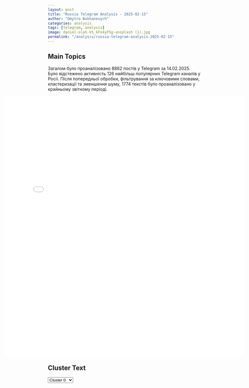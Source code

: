 ```yaml
---
layout: post
title: "Russia Telegram Analysis - 2025-02-15"
author: "Dmytro Bukhanevych"
categories: analysis
tags: [telegram, analysis]
image: daniel-olah-VS_kFx4yF5g-unsplash (1).jpg
permalink: "/analysis/russia-telegram-analysis-2025-02-15"
---
```


<style>
    /* Adjusting iframe-container styles */
    .wide-iframe-container {
        width: calc(100% + 30vw);  /* Extending the width */
        margin-left: -15vw;       /* Negative margin to push to the left */
        overflow: hidden;         /* In case the iframe content spills over */
    }

    .wide-iframe-container iframe {
        width: 100%;  /* Making the iframe take the full width of its container */
        border: none; /* Removing any borders from the iframe */
    }

    /* Toggle mechanism */
    .hidden {
        display: none;
    }
    
    .show-content-target:checked + .show-content {
        display: block;
    }
</style>

<h2>Main Topics</h2>
<p>Загалом було проаналізовано 8862 постів у Telegram за 14.02.2025. Було відстежено активність 126 найбільш популярних Telegram каналів у Росії. Після попередньої обробки, фільтрування за ключовими словами, кластеризації та зменшення шуму, 1774 текстів було проаналізовано у крайньому звітному періоді.</p>
<!-- Embedding Main Plotly Visualization -->
<div class="wide-iframe-container">
    <iframe src="{{site.baseurl}}/visualizations/2025-02-15/fig_topics_time.html" height="850"></iframe>
</div>


<h2>Cluster Text</h2>

<!-- Dropdown to select a cluster -->
<select id="clusterSelector" onchange="displayClusterText()">
<option value="0">Cluster 0</option><option value="1">Cluster 1</option><option value="2">Cluster 2</option><option value="3">Cluster 3</option><option value="4">Cluster 4</option><option value="5">Cluster 5</option><option value="6">Cluster 6</option><option value="7">Cluster 7</option><option value="8">Cluster 8</option><option value="9">Cluster 9</option><option value="10">Cluster 10</option>
</select>

<!-- Display area for the selected cluster's text -->
<div id="clusterTextDisplay" class="hidden"></div>

<script type="text/javascript">
    var clusterDetails = {"0": "<b>Total Posts:</b> 184<br><b>Date:</b> 2025-02-14 19:20:01+00:00<br><b>Author:</b> solovievlive<br><b>Link:</b> https://t.me/s/SolovievLive/311615<br><b>Subscribers:</b> 1299444<br><b>Text:</b> \u0422\u0435\u043a\u0441\u0442: \ud83d\udd34\ud83d\udd34\ud83d\udd34\ud83d\udd34\ud83d\udd34 \"\u042d\u0442\u043e \u0433\u0440\u0443\u0441\u0442\u043d\u0430\u044f \u0440\u0435\u0430\u043b\u044c\u043d\u043e\u0441\u0442\u044c\": \u0432 \u0421\u0428\u0410 \u0442\u044b\u0441\u044f\u0447\u0438 \u0433\u0440\u0430\u0436\u0434\u0430\u043d \u043f\u043e\u0441\u0442\u0441\u043e\u0432\u0435\u0442\u0441\u043a\u043e\u0433\u043e \u043f\u0440\u043e\u0441\u0442\u0440\u0430\u043d\u0441\u0442\u0432\u0430, \u043e\u0442\u0431\u044b\u0432\u0430\u044e\u0449\u0438\u0445 \u0441\u0440\u043e\u043a\u0438 \u043f\u043e \u043e\u0431\u0432\u0438\u043d\u0435\u043d\u0438\u044f\u043c, \u043f\u043e\u0434\u043e\u0431\u043d\u044b\u043c \u0442\u043e\u043c\u0443, \u0447\u0442\u043e \u043f\u0440\u0435\u0434\u044a\u044f\u0432\u043b\u044f\u043b\u043e\u0441\u044c \u0410\u043b\u0435\u043a\u0441\u0430\u043d\u0434\u0440\u0443 \u0412\u0438\u043d\u043d\u0438\u043a\u0443, \u0440\u0430\u0441\u0441\u043a\u0430\u0437\u0430\u043b \u0435\u0433\u043e \u0430\u0434\u0432\u043e\u043a\u0430\u0442 \u0410\u0440\u043a\u0430\u0434\u0438\u0439 \u0411\u0443\u0445:\u00ab\u0423 \u043d\u0430\u0441 \u0432 \u0421\u043e\u0435\u0434\u0438\u043d\u0435\u043d\u043d\u044b\u0445 \u0428\u0442\u0430\u0442\u0430\u0445, \u044f \u0434\u0443\u043c\u0430\u044e, \u0442\u044b\u0441\u044f\u0447\u0438 \u0440\u043e\u0441\u0441\u0438\u0439\u0441\u043a\u0438\u0445 \u0433\u0440\u0430\u0436\u0434\u0430\u043d, \u043a\u043e\u0442\u043e\u0440\u044b\u0435 \u043b\u0438\u0431\u043e \u043e\u0442\u0431\u044b\u0432\u0430\u044e\u0442 \u0441\u0440\u043e\u043a\u0438, \u043b\u0438\u0431\u043e, \u0442\u0430\u043a \u0441\u043a\u0430\u0437\u0430\u0442\u044c, \u043d\u0430\u0445\u043e\u0434\u044f\u0442\u0441\u044f \u0432 \u043f\u0440\u043e\u0446\u0435\u0441\u0441\u0435 \u0441\u0443\u0434\u0435\u0431\u043d\u043e\u0433\u043e \u043f\u0440\u043e\u0438\u0437\u0432\u043e\u0434\u0441\u0442\u0432\u0430 \u0438 \u043d\u0430\u0445\u043e\u0434\u044f\u0442\u0441\u044f \u043d\u0430 \u0442\u0435\u0440\u0440\u0438\u0442\u043e\u0440\u0438\u0438 \u0421\u043e\u0435\u0434\u0438\u043d\u0435\u043d\u043d\u044b\u0445 \u0428\u0442\u0430\u0442\u043e\u0432.\u0418 \u043c\u043d\u043e\u0433\u0438\u0435 \u0442\u044b\u0441\u044f\u0447\u0438, \u043a\u043e\u0442\u043e\u0440\u044b\u0435 \u043d\u0430\u0445\u043e\u0434\u044f\u0442\u0441\u044f \u0432 \u0420\u043e\u0441\u0441\u0438\u0438 \u0438 \u0431\u043e\u044f\u0442\u0441\u044f \u0432\u044b\u0435\u0445\u0430\u0442\u044c, \u043f\u043e\u0442\u043e\u043c\u0443 \u0447\u0442\u043e \u043d\u0430\u0445\u043e\u0434\u044f\u0442\u0441\u044f \u0432 \u0410\u043c\u0435\u0440\u0438\u043a\u0435 \u0432 \u0440\u043e\u0437\u044b\u0441\u043a\u0435. \u0418 \u0441\u0442\u0430\u0442\u044c\u0438 \u0443 \u043d\u0438\u0445 \u043a\u0430\u043a \u0440\u0430\u0437 \u0432\u043e\u0442 \u0438\u043c\u0435\u043d\u043d\u043e \u0442\u0430\u043a\u0438\u0435: \u043d\u0430\u0440\u0443\u0448\u0435\u043d\u0438\u0435 \u043b\u0438\u0431\u043e \u0430\u0434\u043c\u0438\u043d\u0438\u0441\u0442\u0440\u0430\u0442\u0438\u0432\u043d\u043e\u0433\u043e \u043a\u043e\u0434\u0430, \u0447\u0442\u043e \u043d\u0435 \u044f\u0432\u043b\u044f\u0435\u0442\u0441\u044f \u0443\u0433\u043e\u043b\u043e\u0432\u043d\u044b\u043c \u043a\u043e\u0434\u0435\u043a\u0441\u043e\u043c, \u043b\u0438\u0431\u043e \u043d\u0430\u0440\u0443\u0448\u0435\u043d\u0438\u0435 \u043f\u0440\u0438\u043a\u0430\u0437\u0430 \u0430\u043c\u0435\u0440\u0438\u043a\u0430\u043d\u0441\u043a\u043e\u0433\u043e \u043f\u0440\u0435\u0437\u0438\u0434\u0435\u043d\u0442\u0430. \u041d\u0430\u043f\u0440\u0438\u043c\u0435\u0440, \u043f\u0440\u0438\u043a\u0430\u0437 \u043d\u0435 \u043f\u0440\u043e\u0434\u0430\u0432\u0430\u0442\u044c \u044d\u043b\u0435\u043a\u0442\u0440\u043e\u043d\u0438\u043a\u0443, \u0438\u043b\u0438 \u0432\u043e\u0442 \u0431\u0443\u043a\u0432\u0430\u043b\u044c\u043d\u043e \u0432\u0447\u0435\u0440\u0430 \u0443 \u043c\u0435\u043d\u044f \u0431\u044b\u043b\u043e \u0434\u0435\u043b\u043e  \u043d\u0435  \u043f\u0440\u043e\u0434\u0430\u0432\u0430\u0442\u044c \u043a\u0430\u043a\u0438\u0435-\u0442\u043e \u043c\u043e\u043d\u0438\u0442\u043e\u0440\u044b. \u041a\u043e\u0442\u043e\u0440\u044b\u0435 \u043d\u0430 \u0441\u0430\u043c\u043e\u043c \u0434\u0435\u043b\u0435 \u0435\u0441\u0442\u044c \u0438 \u043f\u0440\u043e\u0434\u0430\u044e\u0442\u0441\u044f \u0432 \u043f\u043e\u0441\u0442\u0441\u043e\u0432\u0435\u0442\u0441\u043a\u043e\u043c \u043f\u0440\u043e\u0441\u0442\u0440\u0430\u043d\u0441\u0442\u0432\u0435 \u043d\u0430\u043f\u0440\u0430\u0432\u043e \u0438 \u043d\u0430\u043b\u0435\u0432\u043e, \u043f\u0440\u043e\u0441\u0442\u043e \u0443 \u043d\u0430\u0441 \u043e\u043d\u0438 \u0447\u0443\u0442\u044c-\u0447\u0443\u0442\u044c \u043f\u043e\u0434\u0435\u0448\u0435\u0432\u043b\u0435.  <...>  \u041d\u0430\u0440\u0443\u0448\u0435\u043d\u0438\u0435 \u043b\u0438\u0446\u0435\u043d\u0437\u0438\u043e\u043d\u043d\u043e\u0433\u043e \u0440\u0435\u0436\u0438\u043c\u0430, \u0442\u0430\u043a\u043e\u0435 \u043a\u0430\u043a \u0431\u0430\u043d\u043a\u043e\u0432\u0441\u043a\u0430\u044f \u0434\u0435\u044f\u0442\u0435\u043b\u044c\u043d\u043e\u0441\u0442\u044c, \u0442\u0430\u043a\u043e\u0435 \u043a\u0430\u043a \u0431\u0438\u0440\u0436\u0438 \u0438\u043b\u0438 \u043f\u0440\u043e\u0441\u0442\u043e, \u0442\u0430\u043a \u0441\u043a\u0430\u0437\u0430\u0442\u044c, \u043e\u0431\u043c\u0435\u043d\u043d\u0438\u043a\u0438 \u043a\u0430\u043a\u0438\u0435-\u0442\u043e. \u0412\u043e\u0442 \u044d\u0442\u043e \u0432\u0441\u0435 \u2013 \u0430\u0434\u043c\u0438\u043d\u0438\u0441\u0442\u0440\u0430\u0442\u0438\u0432\u043d\u044b\u0439 \u043a\u043e\u0434. \u0422\u043e\u00a0\u0435\u0441\u0442\u044c \u043f\u0440\u0430\u043a\u0442\u0438\u0447\u0435\u0441\u043a\u0438 \u0432\u0435\u0437\u0434\u0435 \u0443\u00a0\u043d\u0430\u0441 \u0442\u0440\u0435\u0431\u0443\u044e\u0442\u0441\u044f \u043b\u0438\u0446\u0435\u043d\u0437\u0438\u0438, \u0438\u00a0\u043f\u0440\u0430\u043a\u0442\u0438\u0447\u0435\u0441\u043a\u0438 \u043a\u043e\u00a0\u0432\u0441\u0435\u043c\u0443 \u0430\u0434\u043c\u0438\u043d\u0438\u0441\u0442\u0440\u0430\u0442\u0438\u0432\u043d\u043e\u043c\u0443 \u043a\u043e\u0434\u0435\u043a\u0441\u0443 \u0434\u043e\u0431\u0430\u0432\u043b\u0435\u043d\u0430 \u0443\u0433\u043e\u043b\u043e\u0432\u043d\u0430\u044f \u0441\u0442\u0430\u0442\u044c\u044f. \u042d\u0442\u043e \u0442\u043e, \u0447\u0442\u043e \u043d\u0435\u00a0\u0432\u00a0\u0441\u043e\u0441\u0442\u043e\u044f\u043d\u0438\u0438 \u043f\u043e\u043d\u044f\u0442\u044c \u043f\u0440\u043e\u0441\u0442\u043e\u0439 \u043f\u043e\u0441\u0442\u0441\u043e\u0432\u0435\u0442\u0441\u043a\u0438\u0439 \u0447\u0435\u043b\u043e\u0432\u0435\u043a. \u0422\u043e\u00a0\u0435\u0441\u0442\u044c \u0443\u00a0\u043d\u0430\u0441 \u0432\u0441\u0435 \u0431\u043e\u043b\u044c\u0448\u0435 \u0438\u00a0\u0431\u043e\u043b\u044c\u0448\u0435 \u043d\u0435\u00a0\u0442\u043e\u043b\u044c\u043a\u043e \u043a\u00a0\u0440\u043e\u0441\u0441\u0438\u044f\u043d\u0430\u043c, \u0443\u00a0\u043d\u0430\u0441 \u043f\u043e\u0441\u0442\u043e\u044f\u043d\u043d\u043e \u043e\u0431\u0432\u0438\u043d\u0435\u043d\u0438\u044f \u043a\u00a0\u043a\u0430\u0437\u0430\u0445\u0430\u043c, \u043a\u00a0\u0443\u0437\u0431\u0435\u043a\u0430\u043c, \u043a\u00a0\u0431\u0435\u043b\u043e\u0440\u0443\u0441\u0430\u043c \u0438\u00a0\u0443\u043a\u0440\u0430\u0438\u043d\u0446\u0430\u043c. <...> \u00a0\u042d\u0442\u043e \u0433\u0440\u0443\u0441\u0442\u043d\u0430\u044f \u0440\u0435\u0430\u043b\u044c\u043d\u043e\u0441\u0442\u044c, \u0432\u00a0\u043a\u043e\u0442\u043e\u0440\u043e\u0439 \u043c\u044b\u00a0\u043d\u0430\u0445\u043e\u0434\u0438\u043c\u0441\u044f\u00bb. \u270d \u041f\u043e\u0434\u043f\u0438\u0441\u044b\u0432\u0430\u0439\u0441\u044f \u043d\u0430 \u0421\u043e\u043b\u043e\u0432\u044c\u0451\u0432\u0430!", "1": "<b>Total Posts:</b> 82<br><b>Date:</b> 2025-02-14 08:10:50+00:00<br><b>Author:</b> bbcrussian<br><b>Link:</b> https://t.me/s/bbcrussian/76573<br><b>Subscribers:</b> 403988<br><b>Text:</b> \u0422\u0435\u043a\u0441\u0442: \u0417\u0435\u043b\u0435\u043d\u0441\u043a\u0438\u0439: \u0440\u043e\u0441\u0441\u0438\u0439\u0441\u043a\u0438\u0439 \u0434\u0440\u043e\u043d \u043f\u043e\u043f\u0430\u043b \u0432 \u0441\u0430\u0440\u043a\u043e\u0444\u0430\u0433 \u043d\u0430 \u0427\u0435\u0440\u043d\u043e\u0431\u044b\u043b\u044c\u0441\u043a\u043e\u0439 \u0410\u042d\u0421\u041f\u0440\u0435\u0437\u0438\u0434\u0435\u043d\u0442 \u0423\u043a\u0440\u0430\u0438\u043d\u044b \u0412\u043b\u0430\u0434\u0438\u043c\u0438\u0440 \u0417\u0435\u043b\u0435\u043d\u0441\u043a\u0438\u0439 \u0441\u043e\u043e\u0431\u0449\u0438\u043b, \u0447\u0442\u043e \u043d\u043e\u0447\u044c\u044e 14 \u0444\u0435\u0432\u0440\u0430\u043b\u044f \u0440\u043e\u0441\u0441\u0438\u0439\u0441\u043a\u0438\u0439 \u0443\u0434\u0430\u0440\u043d\u044b\u0439 \u0431\u0435\u0441\u043f\u0438\u043b\u043e\u0442\u043d\u0438\u043a \u0441 \u0444\u0443\u0433\u0430\u0441\u043d\u043e\u0439 \u0431\u043e\u0435\u0432\u043e\u0439 \u0447\u0430\u0441\u0442\u044c\u044e \u043f\u043e\u043f\u0430\u043b \u0432 \u0443\u043a\u0440\u044b\u0442\u0438\u0435 4-\u0433\u043e \u044d\u043d\u0435\u0440\u0433\u043e\u0431\u043b\u043e\u043a\u0430 \u0427\u0435\u0440\u043d\u043e\u0431\u044b\u043b\u044c\u0441\u043a\u043e\u0439 \u0430\u0442\u043e\u043c\u043d\u043e\u0439 \u0441\u0442\u0430\u043d\u0446\u0438\u0438.\ud83d\udcac\u00ab\u0412 \u043d\u0430\u0441\u0442\u043e\u044f\u0449\u0435\u0435 \u0432\u0440\u0435\u043c\u044f \u0440\u0430\u0434\u0438\u0430\u0446\u0438\u043e\u043d\u043d\u044b\u0439 \u0444\u043e\u043d \u043d\u0435 \u043f\u043e\u0432\u044b\u0448\u0430\u043b\u0441\u044f \u0438 \u0437\u0430 \u044d\u0442\u0438\u043c \u043f\u043e\u0441\u0442\u043e\u044f\u043d\u043d\u043e \u0441\u043b\u0435\u0434\u044f\u0442\u00bb, \u2014 \u0434\u043e\u0431\u0430\u0432\u0438\u043b \u0417\u0435\u043b\u0435\u043d\u0441\u043a\u0438\u0439.\u041e \u0442\u043e\u043c, \u0447\u0442\u043e \u0431\u0435\u0441\u043f\u0438\u043b\u043e\u0442\u043d\u0438\u043a \u0432\u0440\u0435\u0437\u0430\u043b\u0441\u044f \u0432 \u043a\u0440\u044b\u0448\u0443 \u0441\u0430\u0440\u043a\u043e\u0444\u0430\u0433\u0430, \u0442\u0430\u043a\u0436\u0435 \u0441\u043e\u043e\u0431\u0449\u0438\u043b\u043e \u041c\u0410\u0413\u0410\u0422\u042d. \u0414\u0440\u043e\u043d \u043f\u043e\u043f\u0430\u043b \u0432 \u043a\u0440\u044b\u0448\u0443 \u0438\u0437\u043e\u043b\u044f\u0446\u0438\u043e\u043d\u043d\u043e\u0433\u043e \u0441\u043e\u043e\u0440\u0443\u0436\u0435\u043d\u0438\u044f \u043d\u043e\u0432\u043e\u0439 \u0437\u0430\u0449\u0438\u0442\u043d\u043e\u0439 \u043e\u0431\u043e\u043b\u043e\u0447\u043a\u0438, \u043a\u043e\u0442\u043e\u0440\u0430\u044f \u0437\u0430\u0449\u0438\u0449\u0430\u0435\u0442 \u0440\u0430\u0437\u0440\u0443\u0448\u0435\u043d\u043d\u044b\u0439 \u0447\u0435\u0442\u0432\u0435\u0440\u0442\u044b\u0439 \u0440\u0435\u0430\u043a\u0442\u043e\u0440 \u043d\u0430 \u0427\u0410\u042d\u0421.\u041a\u0430\u043a \u0437\u0430\u044f\u0432\u0438\u043b\u0438 \u0432 \u0423\u043a\u0440\u0430\u0438\u043d\u0441\u043a\u043e\u0439 \u0433\u043e\u0441\u0443\u0434\u0430\u0440\u0441\u0442\u0432\u0435\u043d\u043d\u043e\u0439 \u0441\u043b\u0443\u0436\u0431\u0435 \u043f\u043e \u0447\u0440\u0435\u0437\u0432\u044b\u0447\u0430\u0439\u043d\u044b\u043c \u0441\u0438\u0442\u0443\u0430\u0446\u0438\u044f\u043c, \u043f\u043e\u0441\u043b\u0435 \u0443\u0434\u0430\u0440\u0430 \u0440\u043e\u0441\u0441\u0438\u0439\u0441\u043a\u043e\u0433\u043e \u0434\u0440\u043e\u043d\u0430 \u043f\u043e \u0443\u043a\u0440\u044b\u0442\u0438\u044e 4-\u0433\u043e \u044d\u043d\u0435\u0440\u0433\u043e\u0431\u043b\u043e\u043a\u0430 \u0427\u0410\u042d\u0421 \u043f\u043e\u043a\u0430\u0437\u0430\u0442\u0435\u043b\u0438 \u0440\u0430\u0434\u0438\u0430\u0446\u0438\u043e\u043d\u043d\u043e\u0433\u043e \u0444\u043e\u043d\u0430 \u043e\u0441\u0442\u0430\u044e\u0442\u0441\u044f \u0432 \u043f\u0440\u0435\u0434\u0435\u043b\u0430\u0445 \u043d\u043e\u0440\u043c\u044b.\ud83d\udcac\u00ab\u041c\u043e\u043d\u0438\u0442\u043e\u0440\u0438\u043d\u0433 \u043f\u0440\u043e\u0434\u043e\u043b\u0436\u0430\u0435\u0442\u0441\u044f. \u0421\u0438\u0442\u0443\u0430\u0446\u0438\u044f \u043f\u043e\u0434 \u043a\u043e\u043d\u0442\u0440\u043e\u043b\u0435\u043c. \u0421\u043b\u0435\u0434\u0438\u0442\u0435 \u0437\u0430 \u043e\u0444\u0438\u0446\u0438\u0430\u043b\u044c\u043d\u044b\u043c\u0438 \u0441\u043e\u043e\u0431\u0449\u0435\u043d\u0438\u044f\u043c\u0438!\u00bb, \u2014 \u0437\u0430\u044f\u0432\u0438\u043b\u0438 \u0432 \u0413\u0421\u0427\u0421.\u0420\u043e\u0441\u0441\u0438\u0439\u0441\u043a\u0438\u0435 \u0432\u043b\u0430\u0441\u0442\u0438 \u043f\u043e\u043a\u0430 \u043d\u0435 \u043a\u043e\u043c\u043c\u0435\u043d\u0442\u0438\u0440\u043e\u0432\u0430\u043b\u0438 \u0437\u0430\u044f\u0432\u043b\u0435\u043d\u0438\u0435 \u0417\u0435\u043b\u0435\u043d\u0441\u043a\u043e\u0433\u043e.\ud83d\udd17 \u0427\u0438\u0442\u0430\u0442\u044c \u043d\u0430\u0441 \u0431\u0435\u0437 VPN \u043c\u043e\u0436\u043d\u043e \u0437\u0434\u0435\u0441\u044c: bit.ly/bbcrussian", "2": "<b>Total Posts:</b> 439<br><b>Date:</b> 2025-02-14 11:09:00+00:00<br><b>Author:</b> radarrussiia<br><b>Link:</b> https://t.me/s/radarrussiia/19017<br><b>Subscribers:</b> 686832<br><b>Text:</b> \u0422\u0435\u043a\u0441\u0442: \u0417\u0430 \u043d\u043e\u0447\u044c \u0441\u0438\u043b\u0430\u043c\u0438 \u041f\u0412\u041e \u0431\u044b\u043b\u043e \u0443\u043d\u0438\u0447\u0442\u043e\u0436\u0435\u043d\u043e:\ud83d\udd3a41 \u0411\u041f\u041b\u0410 \u043d\u0430\u0434 \u0411\u0435\u043b\u0433\u043e\u0440\u043e\u0434\u0441\u043a\u043e\u0439 \u043e\u0431\u043b\u0430\u0441\u0442\u044c\u044e;\ud83d\udd3a5 \u0411\u041f\u041b\u0410 \u043d\u0430\u0434 \u0412\u043e\u0440\u043e\u043d\u0435\u0436\u0441\u043a\u043e\u0439 \u043e\u0431\u043b\u0430\u0441\u0442\u044c\u044e;\ud83d\udd3a4 \u0411\u041f\u041b\u0410 \u043d\u0430\u0434 \u0420\u043e\u0441\u0442\u043e\u0432\u0441\u043a\u043e\u0439 \u043e\u0431\u043b\u0430\u0441\u0442\u044c\u044e;\u2757\ufe0f\u0420\u0430\u0434\u0430\u0440 \u043f\u043e \u0432\u0441\u0435\u0439 \u0420\u043e\u0441\u0441\u0438\u0438 - @radarrussiia", "3": "<b>Total Posts:</b> 708<br><b>Date:</b> 2025-02-14 06:54:04+00:00<br><b>Author:</b> rvvoenkor<br><b>Link:</b> https://t.me/s/RVvoenkor/86258<br><b>Subscribers:</b> 1667049<br><b>Text:</b> \u0422\u0435\u043a\u0441\u0442: \ud83c\uddfa\ud83c\uddf8\ud83c\uddfa\ud83c\udde6 \u0412\u044d\u043d\u0441 \u043d\u0435 \u0438\u0441\u043a\u043b\u044e\u0447\u0438\u043b \u043e\u0442\u043f\u0440\u0430\u0432\u043a\u0443 \u0432\u043e\u0439\u0441\u043a \u0421\u0428\u0410 \u043d\u0430 \u0423\u043a\u0440\u0430\u0438\u043d\u0443 \u043f\u0440\u0438 \u0431\u0435\u0437\u0443\u0441\u043f\u0435\u0448\u043d\u044b\u0445 \u043f\u0435\u0440\u0435\u0433\u043e\u0432\u043e\u0440\u0430\u0445 \u2014 WSJ\u25aa\ufe0f\u0412\u0438\u0446\u0435-\u043f\u0440\u0435\u0437\u0438\u0434\u0435\u043d\u0442 \u0421\u0428\u0410 \u0441\u043e\u043e\u0431\u0449\u0438\u043b \u0447\u0442\u043e \u0441\u0434\u0435\u043b\u043a\u0430 \u043f\u043e \u0440\u0435\u0437\u0443\u043b\u044c\u0442\u0430\u0442\u0430\u043c \u043f\u0435\u0440\u0435\u0433\u043e\u0432\u043e\u0440\u043e\u0432 \u0434\u043e\u043b\u0436\u043d\u0430 \u00ab\u0448\u043e\u043a\u0438\u0440\u043e\u0432\u0430\u0442\u044c \u043c\u043d\u043e\u0433\u0438\u0445\u00bb, \u043e\u0434\u043d\u0430\u043a\u043e, \u0432 \u0441\u043b\u0443\u0447\u0430\u0435 \u0435\u0441\u043b\u0438 \u041c\u043e\u0441\u043a\u0432\u0430 \u043d\u0435 \u0441\u043c\u043e\u0436\u0435\u0442 \u0432\u0435\u0441\u0442\u0438 \u0434\u043e\u0431\u0440\u043e\u0441\u043e\u0432\u0435\u0441\u0442\u043d\u043e \u043f\u0435\u0440\u0435\u0433\u043e\u0432\u043e\u0440\u044b, \u0442\u043e \u0432\u043e\u043f\u0440\u043e\u0441 \u043e\u0442\u043f\u0440\u0430\u0432\u043a\u0438 \u0430\u043c\u0435\u0440\u0438\u043a\u0430\u043d\u0441\u043a\u0438\u0445 \u0432\u043e\u0439\u0441\u043a \u043e\u0441\u0442\u0430\u043d\u0435\u0442\u0441\u044f \"\u043d\u0430 \u0440\u0430\u0441\u0441\u043c\u043e\u0442\u0440\u0435\u043d\u0438\u0438\".\u25aa\ufe0f\u041f\u0440\u0438 \u044d\u0442\u043e\u043c \u0412\u044d\u043d\u0441 \u043f\u0440\u0435\u0434\u043b\u043e\u0436\u0438\u043b \u043f\u0435\u0440\u0435\u0437\u0430\u0433\u0440\u0443\u0437\u0438\u0442\u044c \u043e\u0442\u043d\u043e\u0448\u0435\u043d\u0438\u044f \u0421\u0428\u0410 \u0441 \u0420\u043e\u0441\u0441\u0438\u0435\u0439 \u043f\u0440\u0438 \u0443\u0441\u043f\u0435\u0448\u043d\u043e\u043c \u0441\u043e\u0433\u043b\u0430\u0448\u0435\u043d\u0438\u0438 \u043f\u043e \u0443\u043a\u0440\u0430\u0438\u043d\u0441\u043a\u043e\u043c\u0443 \u043a\u043e\u043d\u0444\u043b\u0438\u043a\u0442\u0443.\u2796\u0421\u043b\u043e\u0432\u0430 \u0432\u0438\u0446\u0435-\u043f\u0440\u0435\u0437\u0438\u0434\u0435\u043d\u0442\u0430 \u043f\u043e\u0441\u043b\u0435\u0434\u043e\u0432\u0430\u043b\u0438 \u0437\u0430 \u0437\u0430\u044f\u0432\u043b\u0435\u043d\u0438\u0435\u043c \u0433\u043b\u0430\u0432\u044b \u041f\u0435\u043d\u0442\u0430\u0433\u043e\u043d\u0430 \u041f\u0438\u0442\u0430 \u0425\u0435\u0433\u0441\u0435\u0442\u0430 12 \u0444\u0435\u0432\u0440\u0430\u043b\u044f, \u043a\u043e\u0442\u043e\u0440\u044b\u0439 \u0438\u0441\u043a\u043b\u044e\u0447\u0438\u043b \u043e\u0442\u043f\u0440\u0430\u0432\u043a\u0443 \u0430\u043c\u0435\u0440\u0438\u043a\u0430\u043d\u0441\u043a\u0438\u0445 \u0432\u043e\u0439\u0441\u043a \u043d\u0430 \u0423\u043a\u0440\u0430\u0438\u043d\u0443 \u0432 \u0440\u0430\u043c\u043a\u0430\u0445 \u043a\u0430\u043a\u0438\u0445-\u043b\u0438\u0431\u043e \u0433\u0430\u0440\u0430\u043d\u0442\u0438\u0439 \u0431\u0435\u0437\u043e\u043f\u0430\u0441\u043d\u043e\u0441\u0442\u0438.t.me/RVvoenkor", "4": "<b>Total Posts:</b> 53<br><b>Date:</b> 2025-02-14 11:37:12+00:00<br><b>Author:</b> smestanews<br><b>Link:</b> https://t.me/s/smestanews/48608<br><b>Subscribers:</b> 522489<br><b>Text:</b> \u0422\u0435\u043a\u0441\u0442: \u26a1\ufe0f\u0412\u0430\u0448\u0438\u043d\u0433\u0442\u043e\u043d \u0431\u043e\u043b\u044c\u0448\u0435 \u043d\u0435 \u0441\u0442\u0435\u0441\u043d\u044f\u0435\u0442\u0441\u044f: \u0433\u043e\u0441\u0441\u0435\u043a\u0440\u0435\u0442\u0430\u0440\u044c \u0421\u0428\u0410 \u043f\u0440\u044f\u043c\u043e \u0437\u0430\u044f\u0432\u0438\u043b, \u0447\u0442\u043e \u0428\u0442\u0430\u0442\u044b \u043f\u0440\u0435\u0442\u0435\u043d\u0434\u0443\u044e\u0442 \u043d\u0430 \u0432\u0441\u0435 \u043f\u0440\u0438\u0440\u043e\u0434\u043d\u044b\u0435 \u0431\u043e\u0433\u0430\u0442\u0441\u0442\u0432\u0430 \u0423\u043a\u0440\u0430\u0438\u043d\u044b.  \u041c\u0430\u0440\u043a\u043e \u0420\u0443\u0431\u0438\u043e \u043f\u043e\u0434\u0447\u0435\u0440\u043a\u043d\u0443\u043b, \u0447\u0442\u043e \u043e\u0436\u0438\u0434\u0430\u0435\u0442 \u0441\u043e\u0433\u043b\u0430\u0448\u0435\u043d\u0438\u044f \u043e \u0434\u043e\u0441\u0442\u0443\u043f\u0435 \u043a \u043c\u0438\u043d\u0435\u0440\u0430\u043b\u044c\u043d\u044b\u043c \u0440\u0435\u0441\u0443\u0440\u0441\u0430\u043c \u0423\u043a\u0440\u0430\u0438\u043d\u044b \u0432 \u043e\u0431\u043c\u0435\u043d \u043d\u0430 \u043f\u043e\u0442\u0440\u0430\u0447\u0435\u043d\u043d\u044b\u0435 \u043c\u0438\u043b\u043b\u0438\u0430\u0440\u0434\u044b \u0434\u043e\u043b\u043b\u0430\u0440\u043e\u0432.  \u041e\u043d \u0442\u0430\u043a\u0436\u0435 \u0434\u043e\u0431\u0430\u0432\u0438\u043b, \u0447\u0442\u043e \u0421\u0428\u0410 \u00ab\u0441\u044b\u0433\u0440\u0430\u044e\u0442 \u0440\u043e\u043b\u044c \u0432 \u0434\u043e\u043b\u0433\u043e\u0441\u0440\u043e\u0447\u043d\u043e\u0439 \u043d\u0435\u0437\u0430\u0432\u0438\u0441\u0438\u043c\u043e\u0441\u0442\u0438\u00bb \u0423\u043a\u0440\u0430\u0438\u043d\u044b, \u043f\u0435\u0440\u0435\u0434\u0430\u0451\u0442 The Times.  \u0421 \u041c\u0415\u0421\u0422\u0410 \u0421\u041e\u0411\u042b\u0422\u0418\u042f", "5": "<b>Total Posts:</b> 38<br><b>Date:</b> 2025-02-14 12:35:41+00:00<br><b>Author:</b> mirotvorec_radar<br><b>Link:</b> https://t.me/s/mirotvorec_radar/42063<br><b>Subscribers:</b> 394209<br><b>Text:</b> \u0422\u0435\u043a\u0441\u0442: \u041f\u0443\u0442\u0438\u043d \u043f\u043e\u0440\u0443\u0447\u0438\u043b \u041c\u0438\u043d\u043e\u0431\u043e\u0440\u043e\u043d\u044b \u0434\u043e 1 \u0430\u043f\u0440\u0435\u043b\u044f \u0432\u043d\u0435\u0441\u0442\u0438 \u043f\u0440\u0435\u0434\u043b\u043e\u0436\u0435\u043d\u0438\u044f \u043f\u043e \u0443\u043b\u0443\u0447\u0448\u0435\u043d\u0438\u044e \u0441\u0438\u0441\u0442\u0435\u043c\u044b \u043f\u043e\u0438\u0441\u043a\u0430 \u0432\u043e\u0435\u043d\u043d\u043e\u0441\u043b\u0443\u0436\u0430\u0449\u0438\u0445, \u043f\u0440\u043e\u043f\u0430\u0432\u0448\u0438\u0445 \u0431\u0435\u0437 \u0432\u0435\u0441\u0442\u0438 \u0432 \u0445\u043e\u0434\u0435 \u0421\u043f\u0435\u0446\u043e\u043f\u0435\u0440\u0430\u0446\u0438\u0438, \u0441\u043e\u043e\u0431\u0449\u0438\u043b\u0438 \u0432 \u041a\u0440\u0435\u043c\u043b\u0435.\u0414\u0440\u0443\u0433\u0438\u0435 \u043a\u043b\u044e\u0447\u0435\u0432\u044b\u0435 \u043f\u043e\u0440\u0443\u0447\u0435\u043d\u0438\u044f \u041f\u0440\u0435\u0437\u0438\u0434\u0435\u043d\u0442\u0430 \u0420\u043e\u0441\u0441\u0438\u0438, \u043e\u0437\u0432\u0443\u0447\u0435\u043d\u043d\u044b\u0435 \u043f\u043e \u0438\u0442\u043e\u0433\u0430\u043c \u043f\u0440\u0435\u0441\u0441-\u043a\u043e\u043d\u0444\u0435\u0440\u0435\u043d\u0446\u0438\u0438 \u0438 \u043f\u0440\u044f\u043c\u043e\u0439 \u043b\u0438\u043d\u0438\u0438:\u2014 \u0423\u043f\u0440\u043e\u0449\u0435\u043d\u0438\u0435 \u043d\u0430\u0437\u043d\u0430\u0447\u0435\u043d\u0438\u044f \u0435\u0434\u0438\u043d\u043e\u0433\u043e \u043f\u043e\u0441\u043e\u0431\u0438\u044f \u043d\u0430 \u0440\u0435\u0431\u0435\u043d\u043a\u0430 \u0434\u043b\u044f \u0441\u0435\u043c\u0435\u0439, \u0447\u0435\u0439 \u0434\u043e\u0445\u043e\u0434 \u043d\u0435\u0437\u043d\u0430\u0447\u0438\u0442\u0435\u043b\u044c\u043d\u043e \u043f\u0440\u0435\u0432\u044b\u0448\u0430\u0435\u0442 \u0443\u0441\u0442\u0430\u043d\u043e\u0432\u043b\u0435\u043d\u043d\u044b\u0439 \u043f\u0440\u043e\u0436\u0438\u0442\u043e\u0447\u043d\u044b\u0439 \u043c\u0438\u043d\u0438\u043c\u0443\u043c;\u2014 \u0420\u0430\u0437\u0440\u0430\u0431\u043e\u0442\u043a\u0430 \u043c\u0435\u0440 \u043f\u043e \u0431\u043e\u0440\u044c\u0431\u0435 \u0441 \u043c\u043e\u0448\u0435\u043d\u043d\u0438\u0447\u0435\u0441\u0442\u0432\u043e\u043c, \u0441\u0432\u044f\u0437\u0430\u043d\u043d\u044b\u043c \u0441 \u0438\u0441\u043f\u043e\u043b\u044c\u0437\u043e\u0432\u0430\u043d\u0438\u0435\u043c \u0447\u0443\u0436\u0438\u0445 \u0431\u0430\u043d\u043a\u043e\u0432\u0441\u043a\u0438\u0445 \u0440\u0435\u043a\u0432\u0438\u0437\u0438\u0442\u043e\u0432, \u0441 \u043f\u0440\u0435\u0434\u0441\u0442\u0430\u0432\u043b\u0435\u043d\u0438\u0435\u043c \u043f\u0440\u0435\u0434\u043b\u043e\u0436\u0435\u043d\u0438\u0439 \u043a \u0441\u0435\u0440\u0435\u0434\u0438\u043d\u0435 \u043b\u0435\u0442\u0430;\u2014 \u041e\u0431\u0435\u0441\u043f\u0435\u0447\u0435\u043d\u0438\u0435 \u0436\u0438\u043b\u044c\u0435\u043c \u0436\u0438\u0442\u0435\u043b\u0435\u0439 \u041c\u0430\u0440\u0438\u0443\u043f\u043e\u043b\u044f, \u0447\u044c\u0438 \u0434\u043e\u043c\u0430 \u043f\u043e\u0441\u0442\u0440\u0430\u0434\u0430\u043b\u0438 \u0432 \u0445\u043e\u0434\u0435 \u0431\u043e\u0435\u0432\u044b\u0445 \u0434\u0435\u0439\u0441\u0442\u0432\u0438\u0439 \u0438 \u043d\u0435 \u043f\u043e\u0434\u043b\u0435\u0436\u0430\u0442 \u0432\u043e\u0441\u0441\u0442\u0430\u043d\u043e\u0432\u043b\u0435\u043d\u0438\u044e;\u2014 \u041f\u043e\u0434\u0433\u043e\u0442\u043e\u0432\u043a\u0430 \u043f\u0440\u0435\u0434\u043b\u043e\u0436\u0435\u043d\u0438\u0439 \u043f\u043e \u0440\u0430\u0437\u0432\u0438\u0442\u0438\u044e \u0441\u0435\u0442\u0438 \u0432\u043e\u0435\u043d\u043d\u043e-\u0443\u0447\u0435\u0431\u043d\u044b\u0445 \u0437\u0430\u0432\u0435\u0434\u0435\u043d\u0438\u0439, \u0443\u0447\u0438\u0442\u044b\u0432\u0430\u044e\u0449\u0438\u0445 \u043f\u0435\u0440\u0441\u043f\u0435\u043a\u0442\u0438\u0432\u043d\u0443\u044e \u043f\u043e\u0442\u0440\u0435\u0431\u043d\u043e\u0441\u0442\u044c \u0432 \u0432\u043e\u0435\u043d\u043d\u044b\u0445 \u043a\u0430\u0434\u0440\u0430\u0445, \u0441\u043e \u0441\u0440\u043e\u043a\u043e\u043c \u0434\u043e 1 \u0438\u044e\u043d\u044f;\u2014 \u041e\u0440\u0433\u0430\u043d\u0438\u0437\u0430\u0446\u0438\u044f \u0441\u0438\u0441\u0442\u0435\u043c\u044b \u043f\u043e\u043c\u043e\u0449\u0438 \u0436\u0438\u0442\u0435\u043b\u044f\u043c \u043f\u0440\u0438\u0433\u0440\u0430\u043d\u0438\u0447\u043d\u044b\u0445 \u0440\u0430\u0439\u043e\u043d\u043e\u0432, \u043f\u043e\u0441\u0442\u0440\u0430\u0434\u0430\u0432\u0448\u0438\u043c \u043e\u0442 \u043e\u0431\u0441\u0442\u0440\u0435\u043b\u043e\u0432 \u0412\u0421\u0423, \u0432 \u0444\u043e\u0440\u043c\u0430\u0442\u0435 \"\u043e\u0434\u043d\u043e\u0433\u043e \u043e\u043a\u043d\u0430\" \u0434\u043e 1 \u0430\u043f\u0440\u0435\u043b\u044f;\u2014 \u0420\u0430\u0437\u0432\u0438\u0442\u0438\u0435 \u043d\u0430\u0443\u0447\u043d\u043e-\u0442\u0435\u0445\u043d\u0438\u0447\u0435\u0441\u043a\u043e\u0433\u043e \u043f\u043e\u0442\u0435\u043d\u0446\u0438\u0430\u043b\u0430 \u041a\u043e\u0440\u043e\u043b\u0435\u0432\u0430 \u043a\u0430\u043a \u0432\u0435\u0434\u0443\u0449\u0435\u0433\u043e \u043d\u0430\u0443\u043a\u043e\u0433\u0440\u0430\u0434\u0430 \u0420\u043e\u0441\u0441\u0438\u0438 \u2013 \u0441\u043e\u043e\u0442\u0432\u0435\u0442\u0441\u0442\u0432\u0443\u044e\u0449\u0438\u0435 \u043f\u0440\u0435\u0434\u043b\u043e\u0436\u0435\u043d\u0438\u044f \u0434\u043e\u043b\u0436\u0435\u043d \u043f\u0440\u0435\u0434\u0441\u0442\u0430\u0432\u0438\u0442\u044c \u0420\u043e\u0441\u043a\u043e\u0441\u043c\u043e\u0441.\u041c\u0418\u0420\u041e\u0422\u0412\u041e\u0420\u0415\u0426 \ud83c\uddf7\ud83c\uddfa", "6": "<b>Total Posts:</b> 24<br><b>Date:</b> 2025-02-14 16:44:27+00:00<br><b>Author:</b> olegtsarov<br><b>Link:</b> https://t.me/s/olegtsarov/23240<br><b>Subscribers:</b> 355043<br><b>Text:</b> \u0422\u0435\u043a\u0441\u0442: \u0414\u0430\u0439\u0434\u0436\u0435\u0441\u0442 \u043e\u0431 \u0423\u043a\u0440\u0430\u0438\u043d\u0435 14 \u0444\u0435\u0432\u0440\u0430\u043b\u044f\u25ab\ufe0f\u0422\u0440\u0430\u043c\u043f \u0430\u043d\u043e\u043d\u0441\u0438\u0440\u043e\u0432\u0430\u043b \u0432\u0441\u0442\u0440\u0435\u0447\u0443 \u043f\u0440\u0435\u0434\u0441\u0442\u0430\u0432\u0438\u0442\u0435\u043b\u0435\u0439 \u0421\u0428\u0410, \u0420\u043e\u0441\u0441\u0438\u0438 \u0438 \u0423\u043a\u0440\u0430\u0438\u043d\u044b \u0432 \u0421\u0430\u0443\u0434\u043e\u0432\u0441\u043a\u043e\u0439 \u0410\u0440\u0430\u0432\u0438\u0438 \u043d\u0430 \u0441\u043b\u0435\u0434\u0443\u044e\u0449\u0435\u0439 \u043d\u0435\u0434\u0435\u043b\u0435. \u0415\u0441\u043b\u0438 \u0440\u0430\u043d\u044c\u0448\u0435 \u0422\u0440\u0430\u043c\u043f \u0437\u0430\u044f\u0432\u043b\u044f\u043b, \u0447\u0442\u043e \u043f\u043b\u0430\u043d\u0438\u0440\u0443\u0435\u0442 \u0432\u0441\u0442\u0440\u0435\u0442\u0438\u0442\u044c\u0441\u044f \u0432 \u0421\u0430\u0443\u0434\u043e\u0432\u0441\u043a\u043e\u0439 \u0410\u0440\u0430\u0432\u0438\u0438 \u0441 \u041f\u0443\u0442\u0438\u043d\u044b\u043c, \u0442\u043e \u0442\u0435\u043f\u0435\u0440\u044c \u0443\u0442\u043e\u0447\u043d\u0438\u043b, \u0447\u0442\u043e \u043d\u0430 \u0441\u043b\u0435\u0434\u0443\u044e\u0449\u0435\u0439 \u043d\u0435\u0434\u0435\u043b\u0435 \u0432\u0441\u0442\u0440\u0435\u0442\u044f\u0442\u0441\u044f \u043d\u0435 \u043f\u0440\u0435\u0437\u0438\u0434\u0435\u043d\u0442\u044b \u0420\u043e\u0441\u0441\u0438\u0438 \u0438 \u0421\u0428\u0410, \u0430 \u00ab\u0432\u044b\u0441\u043e\u043a\u043e\u043f\u043e\u0441\u0442\u0430\u0432\u043b\u0435\u043d\u043d\u044b\u0435 \u043f\u0440\u0435\u0434\u0441\u0442\u0430\u0432\u0438\u0442\u0435\u043b\u0438\u00bb \u0442\u0440\u0451\u0445 \u0441\u0442\u0440\u0430\u043d, \u0432\u043a\u043b\u044e\u0447\u0430\u044f \u0423\u043a\u0440\u0430\u0438\u043d\u0443. \u0412 \u0441\u0432\u043e\u044e \u043e\u0447\u0435\u0440\u0435\u0434\u044c \u0417\u0435\u043b\u0435\u043d\u0441\u043a\u0438\u0439 \u0441\u043e\u043e\u0431\u0449\u0438\u043b, \u0447\u0442\u043e \u0432 \u0441\u043a\u043e\u0440\u043e\u043c \u0432\u0440\u0435\u043c\u0435\u043d\u0438 \u0441\u043e\u0431\u0438\u0440\u0430\u0435\u0442\u0441\u044f \u0432 \u043f\u043e\u0435\u0437\u0434\u043a\u0443 \u0432 \u0421\u0430\u0443\u0434\u043e\u0432\u0441\u043a\u0443\u044e \u0410\u0440\u0430\u0432\u0438\u044e, \u043d\u043e \u0435\u0433\u043e \u0432\u0441\u0442\u0440\u0435\u0447\u0438 \u0441 \u043f\u0440\u0435\u0434\u0441\u0442\u0430\u0432\u0438\u0442\u0435\u043b\u044f\u043c\u0438 \u0420\u043e\u0441\u0441\u0438\u0438 \u0438 \u0421\u0428\u0410 \u0442\u0430\u043c \u043d\u0435 \u0437\u0430\u043f\u043b\u0430\u043d\u0438\u0440\u043e\u0432\u0430\u043d\u044b.\u25ab\ufe0f\u0422\u0430\u043a\u0436\u0435 \u0417\u0435\u043b\u0435\u043d\u0441\u043a\u0438\u0439 \u0440\u0430\u0441\u0441\u043a\u0430\u0437\u0430\u043b \u043e \u0441\u0432\u043e\u0438\u0445 \u0430\u043f\u043f\u0435\u0442\u0438\u0442\u0430\u0445 \u043f\u043e \u043f\u043e\u0432\u043e\u0434\u0443 \u0438\u043d\u043e\u0441\u0442\u0440\u0430\u043d\u043d\u043e\u0439 \u0432\u043e\u0435\u043d\u043d\u043e\u0439 \u043f\u043e\u043c\u043e\u0449\u0438. \u041e\u043d \u0437\u0430\u044f\u0432\u0438\u043b, \u0447\u0442\u043e, \u0435\u0441\u043b\u0438 \u0423\u043a\u0440\u0430\u0438\u043d\u0430 \u043d\u0435 \u0432\u043e\u0439\u0434\u0435\u0442 \u0432 \u041d\u0410\u0422\u041e, \u0442\u043e \u0435\u0439 \u043f\u043e\u0442\u0440\u0435\u0431\u0443\u0435\u0442\u0441\u044f \u0430\u0440\u043c\u0438\u044f \u0441\u043f\u043e\u0441\u043e\u0431\u043d\u0430\u044f \u0441\u0435\u0431\u044f \u0437\u0430\u0449\u0438\u0442\u0438\u0442\u044c, \u043e\u0440\u0443\u0436\u0438\u0435 \u0438 \u0433\u0430\u0440\u0430\u043d\u0442\u0438\u0438 \u0431\u0435\u0437\u043e\u043f\u0430\u0441\u043d\u043e\u0441\u0442\u0438. \u041e\u043d \u043f\u043e\u0434\u0441\u0447\u0438\u0442\u0430\u043b, \u0447\u0442\u043e \u043d\u0443\u0436\u043d\u0430 \u0430\u0440\u043c\u0438\u044f \u0438\u0437 220-\u0442\u0438 \u0431\u0440\u0438\u0433\u0430\u0434 \u0432 \u043f\u043e\u043b\u0442\u043e\u0440\u0430 \u043c\u0438\u043b\u043b\u0438\u043e\u043d\u0430 \u0447\u0435\u043b\u043e\u0432\u0435\u043a, \u043f\u043e\u043b\u043d\u043e\u0441\u0442\u044c\u044e \u043e\u0441\u043d\u0430\u0449\u0451\u043d\u043d\u0430\u044f \u043d\u0430\u0442\u043e\u0432\u0441\u043a\u0438\u043c \u043e\u0440\u0443\u0436\u0438\u0435\u043c, \u0431\u043e\u043b\u0435\u0435 \u043f\u043e\u043b\u0443\u0442\u043e\u0440\u0430 \u0441\u043e\u0442\u0435\u043d \u0441\u043e\u0432\u0440\u0435\u043c\u0435\u043d\u043d\u044b\u0445 \u0437\u0430\u043f\u0430\u0434\u043d\u044b\u0445 \u0441\u0430\u043c\u043e\u043b\u0451\u0442\u043e\u0432 \u0438 \u043d\u0435\u0441\u043a\u043e\u043b\u044c\u043a\u043e \u0434\u0435\u0441\u044f\u0442\u043a\u043e\u0432 \u043a\u043e\u043c\u043f\u043b\u0435\u043a\u0441\u043e\u0432 \u041f\u0412\u041e. \u041d\u043e \u043f\u0440\u0438 \u044d\u0442\u043e\u043c \u043d\u0430\u043c\u0435\u043a\u043d\u0443\u043b, \u0447\u0442\u043e \u043f\u0440\u0438\u043d\u044f\u0442\u044c \u0423\u043a\u0440\u0430\u0438\u043d\u0443 \u0432 \u041d\u0410\u0422\u041e \u0431\u0443\u0434\u0435\u0442 \u0434\u0435\u0448\u0435\u0432\u043b\u0435.\u25ab\ufe0f\u041e\u0444\u0438\u0441 \u0433\u0435\u043d\u043f\u0440\u043e\u043a\u0443\u0440\u043e\u0440\u0430 \u0423\u043a\u0440\u0430\u0438\u043d\u044b \u0437\u0430\u044f\u0432\u0438\u043b, \u0447\u0442\u043e \u043e\u0441\u0443\u0449\u0435\u0441\u0442\u0432\u043b\u044f\u0435\u0442 \u043f\u0440\u043e\u0446\u0435\u0441\u0441\u0443\u0430\u043b\u044c\u043d\u043e\u0435 \u0440\u0443\u043a\u043e\u0432\u043e\u0434\u0441\u0442\u0432\u043e \u0432 \u0443\u0433\u043e\u043b\u043e\u0432\u043d\u044b\u0445 \u0434\u0435\u043b\u0430\u0445 \u0432 \u043e\u0442\u043d\u043e\u0448\u0435\u043d\u0438\u0438 \u043f\u044f\u0442\u0438 \u043b\u0438\u0446, \u043f\u0440\u043e\u0442\u0438\u0432 \u043a\u043e\u0442\u043e\u0440\u044b\u0445 \u0431\u044b\u043b\u0438 \u0432\u0432\u0435\u0434\u0435\u043d\u044b \u0441\u0430\u043d\u043a\u0446\u0438\u0438 \u0421\u041d\u0411\u041e. \u041d\u0430\u043f\u043e\u043c\u043d\u044e, \u0447\u0442\u043e \u0440\u0435\u0447\u044c \u0438\u0434\u0451\u0442 \u043e \u041f\u043e\u0440\u043e\u0448\u0435\u043d\u043a\u043e, \u041a\u043e\u043b\u043e\u043c\u043e\u0439\u0441\u043a\u043e\u043c, \u0411\u043e\u0433\u043e\u043b\u044e\u0431\u043e\u0432\u0435, \u0416\u0435\u0432\u0430\u0433\u043e \u0438 \u041c\u0435\u0434\u0432\u0435\u0434\u0447\u0443\u043a\u0435. \u0412 \u0447\u0430\u0441\u0442\u043d\u043e\u0441\u0442\u0438, \u043f\u043e \u043f\u043e\u0432\u043e\u0434\u0443 \u041f\u043e\u0440\u043e\u0448\u0435\u043d\u043a\u043e \u0432 \u0441\u043e\u043e\u0431\u0449\u0435\u043d\u0438\u0438 \u043e\u0444\u0438\u0441\u0430 \u0433\u043e\u0432\u043e\u0440\u0438\u0442\u0441\u044f, \u0447\u0442\u043e \u0432 \u0434\u0435\u043a\u0430\u0431\u0440\u0435 2021-\u0433\u043e \u0433\u043e\u0434\u0430 \u0435\u043c\u0443 \u0441\u043e\u043e\u0431\u0449\u0435\u043d\u043e \u043e \u043f\u043e\u0434\u043e\u0437\u0440\u0435\u043d\u0438\u0438 \u0432 \u0433\u043e\u0441\u0438\u0437\u043c\u0435\u043d\u0435 \u0438 \u0441\u043e\u0434\u0435\u0439\u0441\u0442\u0432\u0438\u0438 \u0434\u0435\u044f\u0442\u0435\u043b\u044c\u043d\u043e\u0441\u0442\u0438 \u0442\u0435\u0440\u0440\u043e\u0440\u0438\u0441\u0442\u0438\u0447\u0435\u0441\u043a\u0438\u0445 \u043e\u0440\u0433\u0430\u043d\u0438\u0437\u0430\u0446\u0438\u0439. \u0412 \u0441\u0435\u043d\u0442\u044f\u0431\u0440\u0435 2022-\u0433\u043e \u0437\u0430\u043a\u043e\u043d\u0447\u0435\u043d\u043e \u0434\u043e\u0441\u0443\u0434\u0435\u0431\u043d\u043e\u0435 \u0440\u0430\u0441\u0441\u043b\u0435\u0434\u043e\u0432\u0430\u043d\u0438\u0435. \u041f\u043e \u0441\u043b\u043e\u0432\u0430\u043c \u0433\u0435\u043d\u043f\u0440\u043e\u043a\u0443\u0440\u0430\u0442\u0443\u0440\u044b, \u041f\u043e\u0440\u043e\u0448\u0435\u043d\u043a\u043e \u0438 \u0435\u0433\u043e \u0430\u0434\u0432\u043e\u043a\u0430\u0442\u044b \u0441\u043b\u0438\u0448\u043a\u043e\u043c \u043c\u0435\u0434\u043b\u0435\u043d\u043d\u043e \u0437\u043d\u0430\u043a\u043e\u043c\u044f\u0442\u0441\u044f \u0441 \u043c\u0430\u0442\u0435\u0440\u0438\u0430\u043b\u0430\u043c\u0438 \u0434\u0435\u043b\u0430 \u0438 \u0442\u0430\u043a\u0438\u043c \u043e\u0431\u0440\u0430\u0437\u043e\u043c \u0437\u0430\u0442\u044f\u0433\u0438\u0432\u0430\u044e\u0442 \u043f\u0440\u043e\u0446\u0435\u0441\u0441. \u041f\u0440\u043e\u043a\u0443\u0440\u043e\u0440\u044b \u043e\u0431\u0440\u0430\u0442\u0438\u043b\u0438\u0441\u044c \u0432 \u0441\u0443\u0434 \u0441 \u043f\u0440\u043e\u0441\u044c\u0431\u043e\u0439 \u043e\u0433\u0440\u0430\u043d\u0438\u0447\u0438\u0442\u044c \u0441\u0440\u043e\u043a\u0438 \u043e\u0437\u043d\u0430\u043a\u043e\u043c\u043b\u0435\u043d\u0438\u044f \u0441\u0442\u043e\u0440\u043e\u043d\u044b \u0437\u0430\u0449\u0438\u0442\u044b \u0441 \u0434\u043e\u043a\u0443\u043c\u0435\u043d\u0442\u0430\u043c\u0438 \u0434\u043e \u043a\u043e\u043d\u0446\u0430 \u043c\u0430\u0440\u0442\u0430.\u25ab\ufe0f\u0410 \u0444\u0440\u0430\u043a\u0446\u0438\u044f \u041f\u043e\u0440\u043e\u0448\u0435\u043d\u043a\u043e \u0432 \u0412\u0435\u0440\u0445\u043e\u0432\u043d\u043e\u0439 \u0420\u0430\u0434\u0435 \u0441 \u043d\u0438\u043c \u0432\u043e \u0433\u043b\u0430\u0432\u0435 \u043f\u0440\u043e\u0434\u043e\u043b\u0436\u0430\u0435\u0442 \u0430\u043a\u0446\u0438\u0438 \u043f\u0440\u043e\u0442\u0435\u0441\u0442\u0430. \u0412\u0447\u0435\u0440\u0430 \u043e\u043d\u0438 \u0437\u0430\u0431\u043b\u043e\u043a\u0438\u0440\u043e\u0432\u0430\u043b\u0438 \u0442\u0440\u0438\u0431\u0443\u043d\u0443, \u0438 \u0441\u043f\u0438\u043a\u0435\u0440 \u0437\u0430\u043a\u0440\u044b\u043b \u0437\u0430\u0441\u0435\u0434\u0430\u043d\u0438\u0435. \u0421\u0435\u0433\u043e\u0434\u043d\u044f \u0432 \u043f\u0430\u0440\u043b\u0430\u043c\u0435\u043d\u0442\u0435 \u043f\u043b\u0430\u043d\u0438\u0440\u043e\u0432\u0430\u043b\u0441\u044f \u0447\u0430\u0441 \u0432\u043e\u043f\u0440\u043e\u0441\u043e\u0432 \u043f\u0440\u0430\u0432\u0438\u0442\u0435\u043b\u044c\u0441\u0442\u0432\u0443. \u041d\u043e \u0434\u0435\u043f\u0443\u0442\u0430\u0442\u044b \u041f\u043e\u0440\u043e\u0448\u0435\u043d\u043a\u043e \u0437\u0430\u0431\u043b\u043e\u043a\u0438\u0440\u043e\u0432\u0430\u043b\u0438 \u043f\u0440\u0435\u0437\u0438\u0434\u0438\u0443\u043c \u0420\u0430\u0434\u044b \u0438 \u043f\u0440\u0435\u043c\u044c\u0435\u0440\u0430 \u0428\u043c\u044b\u0433\u0430\u043b\u044f, \u0442\u0430\u043a \u0447\u0442\u043e \u043c\u0435\u0440\u043e\u043f\u0440\u0438\u044f\u0442\u0438\u0435 \u043e\u043f\u044f\u0442\u044c \u043d\u0435 \u0441\u043e\u0441\u0442\u043e\u044f\u043b\u043e\u0441\u044c. \u0422\u0430\u043a\u0436\u0435 \u043e\u043d\u0438 \u0441\u0442\u0430\u0449\u0438\u043b\u0438 \u043a\u0440\u0435\u0441\u043b\u043e \u0443 \u0441\u043f\u0438\u043a\u0435\u0440\u0430 \u0421\u0442\u0435\u0444\u0430\u043d\u0447\u0443\u043a\u0430, \u0430 \u043d\u0430 \u043f\u0440\u043e\u0441\u044c\u0431\u0443 \u0432\u0435\u0440\u043d\u0443\u0442\u044c \u043c\u0435\u0431\u0435\u043b\u044c \u0437\u0430\u044f\u0432\u0438\u043b\u0438, \u0447\u0442\u043e \u0432 \u0440\u0435\u0433\u043b\u0430\u043c\u0435\u043d\u0442\u0435 \u043e\u0431 \u044d\u0442\u043e\u043c \u043d\u0438\u0447\u0435\u0433\u043e \u043d\u0435\u0442 \u0438 \u043f\u0440\u0435\u0434\u043b\u043e\u0436\u0438\u043b\u0438 \u0421\u0442\u0435\u0444\u0430\u043d\u0447\u0443\u043a\u0443 \u0432\u0435\u0441\u0442\u0438 \u0437\u0430\u0441\u0435\u0434\u0430\u043d\u0438\u0435 \u0441\u0442\u043e\u044f.\u25ab\ufe0f\u0422\u0435\u043c \u0432\u0440\u0435\u043c\u0435\u043d\u0435\u043c \u0432 \u0415\u0432\u0440\u043e\u043f\u0435 \u0434\u043e\u0432\u043e\u043b\u044c\u043d\u043e \u0432\u044f\u043b\u043e \u043e\u0442\u0440\u0435\u0430\u0433\u0438\u0440\u043e\u0432\u0430\u043b\u0438 \u043d\u0430 \u0441\u0430\u043d\u043a\u0446\u0438\u0438 \u0417\u0435\u043b\u0435\u043d\u0441\u043a\u043e\u0433\u043e \u043f\u0440\u043e\u0442\u0438\u0432 \u041f\u043e\u0440\u043e\u0448\u0435\u043d\u043a\u043e. \u041e\u0444\u0438\u0446\u0438\u0430\u043b\u044c\u043d\u044b\u0435 \u043b\u0438\u0446\u0430 \u0415\u0432\u0440\u043e\u0441\u043e\u044e\u0437\u0430 \u0438 \u0432\u043b\u0430\u0441\u0442\u0438 \u0435\u0432\u0440\u043e\u043f\u0435\u0439\u0441\u043a\u0438\u0445 \u0441\u0442\u0440\u0430\u043d \u0445\u0440\u0430\u043d\u044f\u0442 \u043f\u043e \u044d\u0442\u043e\u043c\u0443 \u043f\u043e\u0432\u043e\u0434\u0443 \u043c\u043e\u043b\u0447\u0430\u043d\u0438\u0435. \u041c\u043e\u043b\u0447\u0430\u0442 \u0438 \u043f\u043e\u0441\u043b\u044b \u0437\u0430\u043f\u0430\u0434\u043d\u044b\u0445 \u0441\u0442\u0440\u0430\u043d \u0432 \u041a\u0438\u0435\u0432\u0435. \u041e\u043d\u0438 \u0434\u0430\u0436\u0435 \u043d\u0435 \u00ab\u0432\u044b\u0440\u0430\u0437\u0438\u043b\u0438 \u043e\u0437\u0430\u0431\u043e\u0447\u0435\u043d\u043d\u043e\u0441\u0442\u044c\u00bb, \u0445\u043e\u0442\u044f \u043d\u0435\u043e\u0434\u043d\u043e\u043a\u0440\u0430\u0442\u043d\u043e \u043f\u043e\u0434\u044b\u043c\u0430\u043b\u0438 \u0448\u0443\u043c \u0438 \u043f\u043e \u043c\u0435\u043d\u044c\u0448\u0438\u043c \u043f\u043e\u0432\u043e\u0434\u0430\u043c. \u041d\u0438\u043a\u0442\u043e \u043d\u0435 \u043a\u0440\u0438\u0447\u0438\u0442 \u043e \u00ab\u0432\u043d\u0435\u0441\u0443\u0434\u0435\u0431\u043d\u043e\u0439 \u0440\u0430\u0441\u043f\u0440\u0430\u0432\u0435 \u043d\u0430\u0434 \u043e\u043f\u043f\u043e\u0437\u0438\u0446\u0438\u043e\u043d\u043d\u044b\u043c \u043f\u043e\u043b\u0438\u0442\u0438\u043a\u043e\u043c\u00bb. \u041e\u0434\u0438\u043d \u0442\u043e\u043b\u044c\u043a\u043e \u043f\u0440\u0435\u0437\u0438\u0434\u0435\u043d\u0442 \u0415\u0432\u0440\u043e\u043f\u0435\u0439\u0441\u043a\u043e\u0439 \u043d\u0430\u0440\u043e\u0434\u043d\u043e\u0439 \u043f\u0430\u0440\u0442\u0438\u0438, \u0432 \u043a\u043e\u0442\u043e\u0440\u0443\u044e \u0432\u0445\u043e\u0434\u0438\u0442 \u043f\u0430\u0440\u0442\u0438\u044f \u041f\u043e\u0440\u043e\u0448\u0435\u043d\u043a\u043e, \u041c\u0430\u043d\u0444\u0440\u0435\u0434 \u0412\u0435\u0431\u0435\u0440 \u0432\u044b\u0440\u0430\u0437\u0438\u043b \u00ab\u0443\u0434\u0438\u0432\u043b\u0435\u043d\u0438\u0435\u00bb \u0438 \u043f\u0440\u0438\u0437\u0432\u0430\u043b \u043a \u0435\u0434\u0438\u043d\u0441\u0442\u0432\u0443 \u0423\u043a\u0440\u0430\u0438\u043d\u044b. \u0422\u0430\u043a\u0436\u0435 \u0432\u0435\u0441\u044c\u043c\u0430 \u043e\u0441\u0442\u043e\u0440\u043e\u0436\u043d\u043e \u0432\u044b\u0441\u043a\u0430\u0437\u0430\u043b\u0438\u0441\u044c \u043d\u0435\u0441\u043a\u043e\u043b\u044c\u043a\u043e \u043e\u0442\u0441\u0442\u0430\u0432\u043d\u044b\u0445 \u0435\u0432\u0440\u043e\u043f\u0435\u0439\u0441\u043a\u0438\u0445 \u043f\u043e\u043b\u0438\u0442\u0438\u043a\u043e\u0432. \u042f\u0432\u043d\u043e \u043e\u043d \u0440\u0430\u0441\u0441\u0447\u0438\u0442\u044b\u0432\u0430\u043b \u043d\u0430 \u0434\u0440\u0443\u0433\u043e\u0439 \u0440\u0435\u0437\u043e\u043d\u0430\u043d\u0441.\u25ab\ufe0f\u0415\u0449\u0451 \u043e\u0434\u0438\u043d \u0434\u0435\u043f\u0443\u0442\u0430\u0442 \u0412\u0435\u0440\u0445\u043e\u0432\u043d\u043e\u0439 \u0420\u0430\u0434\u044b \u043f\u0435\u0440\u0435\u0431\u0440\u0430\u043b\u0441\u044f \u0432 \u0421\u0418\u0417\u041e. \u0412\u044b\u0441\u0448\u0438\u0439 \u0430\u043d\u0442\u0438\u043a\u043e\u0440\u0440\u0443\u043f\u0446\u0438\u043e\u043d\u043d\u044b\u0439 \u0441\u0443\u0434 \u043e\u0442\u043f\u0440\u0430\u0432\u0438\u043b \u043f\u043e\u0434 \u0441\u0442\u0440\u0430\u0436\u0443 \u0432\u043d\u0435\u0444\u0440\u0430\u043a\u0446\u0438\u043e\u043d\u043d\u043e\u0433\u043e \u0434\u0435\u043f\u0443\u0442\u0430\u0442\u0430 \u0412\u0438\u043a\u0442\u043e\u0440\u0430 \u0411\u043e\u043d\u0434\u0430\u0440\u044f \u043f\u043e \u0434\u0435\u043b\u0443 \u043e \u043a\u043e\u0440\u0440\u0443\u043f\u0446\u0438\u0438 \u043d\u0430 140 \u043c\u0438\u043b\u043b\u0438\u043e\u043d\u043e\u0432 \u0433\u0440\u0438\u0432\u0435\u043d \u043f\u0440\u0438 \u0437\u0430\u043a\u0443\u043f\u043a\u0435 \u043a\u0430\u0431\u0435\u043b\u0435\u0439 \u0434\u043b\u044f \u0443\u043a\u0440\u0430\u0438\u043d\u0441\u043a\u043e\u0439 \u0436\u0435\u043b\u0435\u0437\u043d\u043e\u0439 \u0434\u043e\u0440\u043e\u0433\u0438. \u0411\u043e\u043d\u0434\u0430\u0440\u044c \u0435\u0449\u0451 \u0432\u043e \u0432\u0440\u0435\u043c\u0435\u043d\u0430 \u042e\u0449\u0435\u043d\u043a\u043e \u0431\u044b\u043b \u043c\u0438\u043d\u0438\u0441\u0442\u0440\u043e\u043c \u0442\u0440\u0430\u043d\u0441\u043f\u043e\u0440\u0442\u0430, \u043f\u043e\u0437\u0436\u0435 \u0437\u0430\u043d\u0438\u043c\u0430\u043b \u0435\u0449\u0451 \u0440\u044f\u0434 \u0432\u044b\u0441\u043e\u043a\u0438\u0445 \u0434\u043e\u043b\u0436\u043d\u043e\u0441\u0442\u0435\u0439. \u041f\u043e\u0434\u043e\u0437\u0440\u0435\u043d\u0438\u0435 \u0435\u043c\u0443 \u0432\u0440\u0443\u0447\u0438\u043b\u0438 \u0432 \u044f\u043d\u0432\u0430\u0440\u0435 \u0438 \u043d\u0430\u0437\u043d\u0430\u0447\u0438\u043b\u0438 \u0437\u0430\u043b\u043e\u0433 \u0432 100 \u043c\u0438\u043b\u043b\u0438\u043e\u043d\u043e\u0432 \u0433\u0440\u0438\u0432\u0435\u043d. \u0417\u0430\u043b\u043e\u0433 \u043e\u043d \u043f\u043b\u0430\u0442\u0438\u0442 \u043d\u0435 \u0441\u0442\u0430\u043b, \u043f\u043e\u044d\u0442\u043e\u043c\u0443 \u0438 \u0432\u0437\u044f\u0442 \u043f\u043e\u0434 \u0441\u0442\u0440\u0430\u0436\u0443.\u25ab\ufe0f\u0422\u0435\u043c \u0432\u0440\u0435\u043c\u0435\u043d\u0435\u043c \u0432 \u0443\u043a\u0440\u0430\u0438\u043d\u0441\u043a\u043e\u043c \u0413\u043e\u0441\u0443\u0434\u0430\u0440\u0441\u0442\u0432\u0435\u043d\u043d\u043e\u043c \u0431\u044e\u0440\u043e \u0440\u0430\u0441\u0441\u043b\u0435\u0434\u043e\u0432\u0430\u043d\u0438\u0439 \u043e\u0442\u0447\u0438\u0442\u0430\u043b\u0438\u0441\u044c, \u0447\u0442\u043e \u0437\u0430 \u043f\u043e\u0441\u043b\u0435\u0434\u043d\u0438\u0435 \u0442\u0440\u0438 \u043c\u0435\u0441\u044f\u0446\u0430 \u0431\u043e\u043b\u0435\u0435 200 \u0447\u0438\u043d\u043e\u0432\u043d\u0438\u043a\u043e\u0432 \u043d\u0430 \u0423\u043a\u0440\u0430\u0438\u043d\u0435 \u043b\u0438\u0448\u0438\u043b\u0438\u0441\u044c \u0444\u0430\u043b\u044c\u0448\u0438\u0432\u043e\u0439 \u0438\u043d\u0432\u0430\u043b\u0438\u0434\u043d\u043e\u0441\u0442\u0438. \u041d\u0430\u043f\u043e\u043c\u043d\u044e, \u0447\u0442\u043e \u044d\u0442\u043e\u0442 \u0441\u043a\u0430\u043d\u0434\u0430\u043b \u0440\u0430\u0437\u0433\u043e\u0440\u0435\u043b\u0441\u044f \u0435\u0449\u0451 \u0432 \u043e\u043a\u0442\u044f\u0431\u0440\u0435. \u0412 \u0440\u0435\u0437\u0443\u043b\u044c\u0442\u0430\u0442\u0435 \u0443\u0448\u0451\u043b \u0432 \u043e\u0442\u0441\u0442\u0430\u0432\u043a\u0443 \u0433\u0435\u043d\u043f\u0440\u043e\u043a\u0443\u0440\u043e\u0440, \u0443\u0432\u043e\u043b\u0438\u043b\u0438 \u0440\u0443\u043a\u043e\u0432\u043e\u0434\u0441\u0442\u0432\u043e \u0446\u0435\u043d\u0442\u0440\u0430\u043b\u044c\u043d\u043e\u0439 \u043c\u0435\u0434\u0438\u043a\u043e-\u0441\u043e\u0446\u0438\u0430\u043b\u044c\u043d\u043e\u0439 \u044d\u043a\u0441\u043f\u0435\u0440\u0442\u043d\u043e\u0439 \u043a\u043e\u043c\u0438\u0441\u0441\u0438\u0438 \u0438 \u043f\u0440\u043e\u0444\u0438\u043b\u044c\u043d\u043e\u0433\u043e \u0434\u0435\u043f\u0430\u0440\u0442\u0430\u043c\u0435\u043d\u0442\u0430 \u043c\u0438\u043d\u0437\u0434\u0440\u0430\u0432\u0430. \u041d\u043e \u0446\u0438\u0444\u0440\u044b \u0432\u044b\u0433\u043b\u044f\u0434\u044f\u0442 \u043f\u0440\u043e\u0441\u0442\u043e \u0441\u043c\u0435\u0448\u043d\u043e. \u041d\u0435\u0441\u043a\u043e\u043b\u044c\u043a\u043e \u0434\u0435\u0441\u044f\u0442\u043a\u043e\u0432 \u043e\u0434\u043d\u0438\u0445 \u0442\u043e\u043b\u044c\u043a\u043e \u043f\u0440\u043e\u043a\u0443\u0440\u043e\u0440\u043e\u0432 \u0432 \u043e\u0434\u043d\u043e\u0439 \u0442\u043e\u043b\u044c\u043a\u043e \u0425\u043c\u0435\u043b\u044c\u043d\u0438\u0446\u043a\u043e\u0439 \u043e\u0431\u043b\u0430\u0441\u0442\u0438 \u043e\u0431\u0432\u0438\u043d\u044f\u043b\u0438 \u0432 \u043f\u043e\u043b\u0443\u0447\u0435\u043d\u0438\u0438 \u0444\u0430\u043b\u044c\u0448\u0438\u0432\u043e\u0439 \u0438\u043d\u0432\u0430\u043b\u0438\u0434\u043d\u043e\u0441\u0442\u0438. \u0410 \u0437\u0430 \u0442\u0440\u0438 \u043c\u0435\u0441\u044f\u0446\u0430, \u043a\u0430\u043a \u0432\u0438\u0434\u0438\u043c, \u043f\u043e \u0432\u0441\u0435\u0439 \u0423\u043a\u0440\u0430\u0438\u043d\u0435 \u0441\u043c\u043e\u0433\u043b\u0438 \u0438\u0437\u043e\u0431\u043b\u0438\u0447\u0438\u0442\u044c \u0442\u043e\u043b\u044c\u043a\u043e \u0434\u0432\u0435 \u0441\u043e\u0442\u043d\u0438 \u0447\u0438\u043d\u043e\u0432\u043d\u0438\u043a\u043e\u0432.\u0422\u0430\u043a\u0438\u043c \u0441\u0442\u0430\u043b\u043e \u0434\u043b\u044f \u0423\u043a\u0440\u0430\u0438\u043d\u044b 14 \u0444\u0435\u0432\u0440\u0430\u043b\u044f", "7": "<b>Total Posts:</b> 19<br><b>Date:</b> 2025-02-14 10:23:24+00:00<br><b>Author:</b> ssigny<br><b>Link:</b> https://t.me/s/ssigny/126548<br><b>Subscribers:</b> 473107<br><b>Text:</b> \u0422\u0435\u043a\u0441\u0442: \u2757\ufe0f\u0420\u043e\u0441\u0441\u0438\u0439\u0441\u043a\u0438\u0435 \u0432\u043e\u0439\u0441\u043a\u0430 \u043e\u0441\u0432\u043e\u0431\u043e\u0434\u0438\u043b\u0438 \u043d\u0430\u0441\u0435\u043b\u0435\u043d\u043d\u044b\u0435 \u043f\u0443\u043d\u043a\u0442\u044b \u0414\u0430\u0447\u043d\u043e\u0435 \u0438 \u0417\u0435\u043b\u0435\u043d\u043e\u0435 \u041f\u043e\u043b\u0435 \u0432 \u0414\u041d\u0420, \u0441\u043e\u043e\u0431\u0449\u0438\u043b\u043e \u041c\u0438\u043d\u043e\u0431\u043e\u0440\u043e\u043d\u044b.", "8": "<b>Total Posts:</b> 35<br><b>Date:</b> 2025-02-14 16:00:17+00:00<br><b>Author:</b> bbcrussian<br><b>Link:</b> https://t.me/s/bbcrussian/76595<br><b>Subscribers:</b> 403988<br><b>Text:</b> \u0422\u0435\u043a\u0441\u0442: \u0417\u0435\u043b\u0435\u043d\u0441\u043a\u0438\u0439 \u0437\u0430\u044f\u0432\u0438\u043b, \u0447\u0442\u043e \u0433\u043e\u0442\u043e\u0432 \u0432\u0441\u0442\u0440\u0435\u0442\u0438\u0442\u044c\u0441\u044f \u0441 \u041f\u0443\u0442\u0438\u043d\u044b\u043c, \u043d\u043e \u0442\u043e\u043b\u044c\u043a\u043e \u0442\u043e\u0433\u0434\u0430, \u043a\u043e\u0433\u0434\u0430 \u0441 \u0422\u0440\u0430\u043c\u043f\u043e\u043c \u0438 \u0435\u0432\u0440\u043e\u043f\u0435\u0439\u0441\u043a\u0438\u043c\u0438 \u0441\u043e\u044e\u0437\u043d\u0438\u043a\u0430\u043c\u0438 \u0431\u0443\u0434\u0435\u0442 \u0441\u043e\u0433\u043b\u0430\u0441\u043e\u0432\u0430\u043d \u043e\u0431\u0449\u0438\u0439 \u043c\u0438\u0440\u043d\u044b\u0439 \u043f\u043b\u0430\u043d\ud83d\udcac \u00ab\u042f \u043d\u0435 \u0431\u0443\u0434\u0443 \u0432\u0441\u0442\u0440\u0435\u0447\u0430\u0442\u044c\u0441\u044f \u0441 \u0440\u043e\u0441\u0441\u0438\u044f\u043d\u0430\u043c\u0438, \u044d\u0442\u043e \u043d\u0435 \u0447\u0430\u0441\u0442\u044c \u043c\u043e\u0438\u0445 \u043f\u043b\u0430\u043d\u043e\u0432. \u042f \u0432\u0441\u0442\u0440\u0435\u0447\u0443\u0441\u044c \u0442\u043e\u043b\u044c\u043a\u043e \u0441 \u043e\u0434\u043d\u0438\u043c \u0440\u043e\u0441\u0441\u0438\u044f\u043d\u0438\u043d\u043e\u043c \u2014 \u0441 \u041f\u0443\u0442\u0438\u043d\u044b\u043c, \u0442\u043e\u043b\u044c\u043a\u043e \u043f\u043e\u0441\u043b\u0435 \u0442\u043e\u0433\u043e, \u043a\u0430\u043a \u0443 \u043d\u0430\u0441 \u0431\u0443\u0434\u0435\u0442 \u043e\u0431\u0449\u0438\u0439 \u043f\u043b\u0430\u043d \u0441 \u0422\u0440\u0430\u043c\u043f\u043e\u043c, \u0415\u0432\u0440\u043e\u043f\u043e\u0439, \u0438 \u043c\u044b \u0441\u044f\u0434\u0435\u043c \u0441 \u041f\u0443\u0442\u0438\u043d\u044b\u043c \u0438 \u043e\u0441\u0442\u0430\u043d\u043e\u0432\u0438\u043c \u0432\u043e\u0439\u043d\u0443. \u0422\u043e\u043b\u044c\u043a\u043e \u0432 \u044d\u0442\u043e\u043c \u0441\u043b\u0443\u0447\u0430\u0435 \u044f \u0433\u043e\u0442\u043e\u0432 \u0432\u0441\u0442\u0440\u0435\u0442\u0438\u0442\u044c\u0441\u044f\u00bb, \u2014 \u0441\u043a\u0430\u0437\u0430\u043b \u0417\u0435\u043b\u0435\u043d\u0441\u043a\u0438\u0439 (\u0446\u0438\u0442\u0430\u0442\u0430 \u043f\u043e \u00ab\u0420\u0411\u041a-\u0423\u043a\u0440\u0430\u0438\u043d\u0430\u00bb). \u041e\u043d \u043e\u0442\u043c\u0435\u0442\u0438\u043b, \u0447\u0442\u043e \u044d\u0442\u043e\u0442 \u043f\u043b\u0430\u043d \u0434\u043e\u043b\u0436\u0435\u043d \u0431\u044b\u0442\u044c \u0441\u043e\u0433\u043b\u0430\u0441\u043e\u0432\u0430\u043d \u043a\u0430\u043a \u0441 \u043f\u0440\u0435\u0437\u0438\u0434\u0435\u043d\u0442\u043e\u043c \u0421\u0428\u0410, \u0442\u0430\u043a \u0438 \u0441 \u0435\u0432\u0440\u043e\u043f\u0435\u0439\u0441\u043a\u0438\u043c\u0438 \u0441\u043e\u044e\u0437\u043d\u0438\u043a\u0430\u043c\u0438 \u0423\u043a\u0440\u0430\u0438\u043d\u044b.\u041f\u0443\u0442\u0438\u043d \u043d\u0435 \u0432\u044b\u0440\u0430\u0436\u0430\u043b \u0433\u043e\u0442\u043e\u0432\u043d\u043e\u0441\u0442\u0438 \u0432\u0441\u0442\u0440\u0435\u0447\u0430\u0442\u044c\u0441\u044f \u043b\u0438\u0447\u043d\u043e \u0441 \u0417\u0435\u043b\u0435\u043d\u0441\u043a\u0438\u043c \u0438 \u043d\u0435\u043e\u0434\u043d\u043e\u043a\u0440\u0430\u0442\u043d\u043e \u0441\u0442\u0430\u0432\u0438\u043b \u043f\u043e\u0434 \u0441\u043e\u043c\u043d\u0435\u043d\u0438\u0435 \u0435\u0433\u043e \u043b\u0435\u0433\u0438\u0442\u0438\u043c\u043d\u043e\u0441\u0442\u044c. \u0420\u0435\u0430\u043a\u0446\u0438\u0438 \u041a\u0440\u0435\u043c\u043b\u044f \u043d\u0430 \u043f\u043e\u0441\u043b\u0435\u0434\u043d\u044e\u044e \u0440\u0435\u043c\u0430\u0440\u043a\u0443 \u0417\u0435\u043b\u0435\u043d\u0441\u043a\u043e\u0433\u043e \u043f\u043e\u043a\u0430 \u043d\u0435 \u043f\u043e\u0441\u0442\u0443\u043f\u0430\u043b\u043e.\u0422\u0430\u043a\u0436\u0435 \u0417\u0435\u043b\u0435\u043d\u0441\u043a\u0438\u0439 \u0440\u0430\u0441\u0441\u043a\u0430\u0437\u0430\u043b, \u0447\u0442\u043e \u0422\u0440\u0430\u043c\u043f \u0434\u0430\u043b \u0435\u043c\u0443 \u0441\u0432\u043e\u0439 \u043d\u043e\u043c\u0435\u0440 \u0442\u0435\u043b\u0435\u0444\u043e\u043d\u0430 \u0438 \u0441\u043a\u0430\u0437\u0430\u043b, \u0447\u0442\u043e \u0435\u043c\u0443 \u043c\u043e\u0436\u043d\u043e \u0437\u0432\u043e\u043d\u0438\u0442\u044c, \u00ab\u043a\u043e\u0433\u0434\u0430 \u0437\u0430\u0445\u043e\u0442\u0438\u0442\u0435\u00bb.\ud83d\udd17 \u0427\u0438\u0442\u0430\u0442\u044c \u043d\u0430\u0441 \u0431\u0435\u0437 VPN \u043c\u043e\u0436\u043d\u043e \u0437\u0434\u0435\u0441\u044c: bit.ly/bbcrussian", "9": "<b>Total Posts:</b> 15<br><b>Date:</b> 2025-02-14 13:28:05+00:00<br><b>Author:</b> bbbreaking<br><b>Link:</b> https://t.me/s/bbbreaking/199951<br><b>Subscribers:</b> 1872305<br><b>Text:</b> \u0422\u0435\u043a\u0441\u0442: \u2757\ufe0f\u0423\u043a\u0440\u0430\u0438\u043d\u0435 \u043d\u0443\u0436\u0435\u043d \"\u043c\u0438\u0440 \u0447\u0435\u0440\u0435\u0437 \u0441\u0438\u043b\u0443\", \u0415\u0432\u0440\u043e\u043f\u0430 \u0445\u043e\u0447\u0435\u0442 \"\u043c\u0438\u0440\u0430 \u0447\u0435\u0440\u0435\u0437 \u0441\u0438\u043b\u0443\" \u2014 \u0423\u0440\u0441\u0443\u043b\u0430 \u0444\u043e\u043d \u0434\u0435\u0440 \u041b\u044f\u0439\u0435\u043d", "10": "<b>Total Posts:</b> 17<br><b>Date:</b> 2025-02-14 07:17:09+00:00<br><b>Author:</b> treugolniklpr<br><b>Link:</b> https://t.me/s/treugolniklpr/90333<br><b>Subscribers:</b> 751545<br><b>Text:</b> \u0422\u0435\u043a\u0441\u0442: \u0410\u0432\u0438\u0430\u0446\u0438\u043e\u043d\u043d\u0430\u044f \u0440\u0430\u043a\u0435\u0442\u043d\u0430\u044f \u0431\u043e\u043c\u0431\u043e\u0432\u0430\u044f \u043e\u043f\u0430\u0441\u043d\u043e\u0441\u0442\u044c \u041b\u0414\u041d\u0420 \u0417\u0430\u043f\u043e\u0440\u043e\u0436\u0441\u043a\u0430\u044f \u043e\u0431\u043b\u0430\u0441\u0442\u044c \u0420\u0424"};

    function displayClusterText() {
        var selectedLabel = document.getElementById("clusterSelector").value;
        var details = clusterDetails[selectedLabel];
        var textDiv = document.getElementById("clusterTextDisplay");
        textDiv.innerHTML = '<p>' + details + '</p>';
        textDiv.classList.remove('hidden');
    }
</script>

